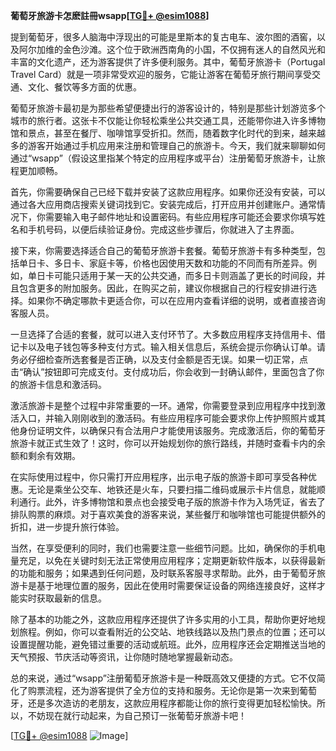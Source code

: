 **葡萄牙旅游卡怎麽註冊wsapp[[TG💪+ @esim1088](https://t.me/s/esim1088)]**

提到葡萄牙，很多人脑海中浮现出的可能是里斯本的复古电车、波尔图的酒窖，以及阿尔加维的金色沙滩。这个位于欧洲西南角的小国，不仅拥有迷人的自然风光和丰富的文化遗产，还为游客提供了许多便利服务。其中，葡萄牙旅游卡（Portugal Travel Card）就是一项非常受欢迎的服务，它能让游客在葡萄牙旅行期间享受交通、文化、餐饮等多方面的优惠。

葡萄牙旅游卡最初是为那些希望便捷出行的游客设计的，特别是那些计划游览多个城市的旅行者。这张卡不仅能让你轻松乘坐公共交通工具，还能带你进入许多博物馆和景点，甚至在餐厅、咖啡馆享受折扣。然而，随着数字化时代的到来，越来越多的游客开始通过手机应用来注册和管理自己的旅游卡。今天，我们就来聊聊如何通过“wsapp”（假设这里指某个特定的应用程序或平台）注册葡萄牙旅游卡，让旅程更加顺畅。

首先，你需要确保自己已经下载并安装了这款应用程序。如果你还没有安装，可以通过各大应用商店搜索关键词找到它。安装完成后，打开应用并创建账户。通常情况下，你需要输入电子邮件地址和设置密码。有些应用程序可能还会要求你填写姓名和手机号码，以便后续验证身份。完成这些步骤后，你就进入了主界面。

接下来，你需要选择适合自己的葡萄牙旅游卡套餐。葡萄牙旅游卡有多种类型，包括单日卡、多日卡、家庭卡等，价格也因使用天数和功能的不同而有所差异。例如，单日卡可能只适用于某一天的公共交通，而多日卡则涵盖了更长的时间段，并且包含更多的附加服务。因此，在购买之前，建议你根据自己的行程安排进行选择。如果你不确定哪款卡更适合你，可以在应用内查看详细的说明，或者直接咨询客服人员。

一旦选择了合适的套餐，就可以进入支付环节了。大多数应用程序支持信用卡、借记卡以及电子钱包等多种支付方式。输入相关信息后，系统会提示你确认订单。请务必仔细检查所选套餐是否正确，以及支付金额是否无误。如果一切正常，点击“确认”按钮即可完成支付。支付成功后，你会收到一封确认邮件，里面包含了你的旅游卡信息和激活码。

激活旅游卡是整个过程中非常重要的一环。通常，你需要登录到应用程序中找到激活入口，并输入刚刚收到的激活码。有些应用程序可能会要求你上传护照照片或其他身份证明文件，以确保只有合法用户才能使用该服务。完成激活后，你的葡萄牙旅游卡就正式生效了！这时，你可以开始规划你的旅行路线，并随时查看卡内的余额和剩余有效期。

在实际使用过程中，你只需打开应用程序，出示电子版的旅游卡即可享受各种优惠。无论是乘坐公交车、地铁还是火车，只要扫描二维码或展示卡片信息，就能顺利通行。此外，许多博物馆和景点也会接受电子版的旅游卡作为入场凭证，省去了排队购票的麻烦。对于喜欢美食的游客来说，某些餐厅和咖啡馆也可能提供额外的折扣，进一步提升旅行体验。

当然，在享受便利的同时，我们也需要注意一些细节问题。比如，确保你的手机电量充足，以免在关键时刻无法正常使用应用程序；定期更新软件版本，以获得最新的功能和服务；如果遇到任何问题，及时联系客服寻求帮助。此外，由于葡萄牙旅游卡是基于地理位置的服务，因此在使用时需要保证设备的网络连接良好，这样才能实时获取最新的信息。

除了基本的功能之外，这款应用程序还提供了许多实用的小工具，帮助你更好地规划旅程。例如，你可以查看附近的公交站、地铁线路以及热门景点的位置；还可以设置提醒功能，避免错过重要的活动或航班。此外，应用程序还会定期推送当地的天气预报、节庆活动等资讯，让你随时随地掌握最新动态。

总的来说，通过“wsapp”注册葡萄牙旅游卡是一种既高效又便捷的方式。它不仅简化了购票流程，还为游客提供了全方位的支持和服务。无论你是第一次来到葡萄牙，还是多次造访的老朋友，这款应用程序都能让你的旅行变得更加轻松愉快。所以，不妨现在就行动起来，为自己预订一张葡萄牙旅游卡吧！

[[TG💪+ @esim1088](https://t.me/s/esim1088) ![Image](https://i.postimg.cc/4NQfJmqS/Snipaste-2025-05-13-00-14-12.png)]